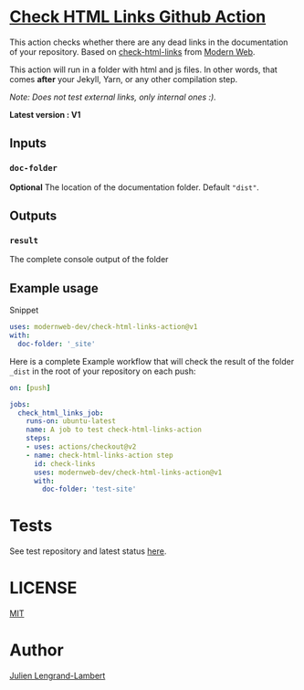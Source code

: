 # [Check HTML Links Github Action](https://github.com/modernweb-dev/check-html-links-action)


This action checks whether there are any dead links in the documentation of your repository. Based on [check-html-links](https://www.npmjs.com/package/check-html-links) from [Modern Web](https://modern-web.dev/). 

This action will run in a folder with html and js files. In other words, that comes **after** your Jekyll, Yarn, or any other compilation step.

*Note: Does not test external links, only internal ones :).*

**Latest version : V1**

## Inputs

### `doc-folder`

**Optional** The location of the documentation folder. Default `"dist"`.

## Outputs

### `result`

The complete console output of the folder

## Example usage

Snippet 

```YAML
uses: modernweb-dev/check-html-links-action@v1
with:
  doc-folder: '_site'
```

Here is a complete Example workflow that will check the result of the folder `_dist` in the root of your repository on each push: 

```YAML
on: [push]

jobs:
  check_html_links_job:
    runs-on: ubuntu-latest
    name: A job to test check-html-links-action
    steps:
    - uses: actions/checkout@v2
    - name: check-html-links-action step
      id: check-links
      uses: modernweb-dev/check-html-links-action@v1
      with:
        doc-folder: 'test-site'
```


# Tests

See test repository and latest status [here](https://github.com/modernweb-dev/check-html-links-action-test/actions).

# LICENSE

[MIT](https://tldrlegal.com/license/mit-license)

# Author

[Julien Lengrand-Lambert](https://twitter.com/jlengrand)

